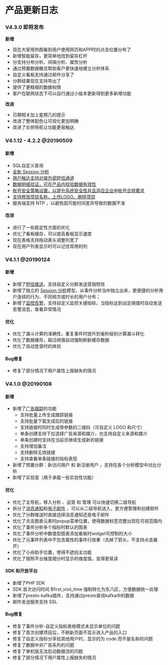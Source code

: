# 产品更新日志

### V4.3.0 即将发布

**新增**

* 现在大家用热图看到用户使用网页和APP时的点击位置分布了
* 新增智能留存，更简单地找到留存杠杆
* 分支持分布分析、间隔分析、属性分析
* 通过预置数据概览帮助客户更快速地建立分析体系
* 自定义看板支持通过邮件分享了
* 分群结果现在支持导出了
* 提供了更精细的数据权限
* 客户在联网状态下可以自行通过小版本更新得到更多新增功能

**改进**

* 日期相关加上星期几的提示
* 改进了整体配色让可视化更加明确
* 改进了左侧导航让功能更易触达

### V4.1.12 - 4.2.2 @20190509

#### 新增

* SQL自定义查询
* [全新 Session 分析](features/analytics/session.md)
* [用户触达支持对接外部短信通道](features/operation/sms.md)
* [数据明细验证，可在产品内校验数据有效性](integration/data-verification/data_debug.md)
* [帐号安全策略设置，以提升系统安全性并且适应企业中帐号合规要求](features/enterprise-management/accountsetting.md#zhang-hao-an-quan)
* [支持修改项目名称、上传LOGO、删除项目](features/enterprise-management/project-management.md#b-xiang-mu-xiu-gai-shan-chu)
* 服务端支持 NTP ，以避免因可能时间差异导致的数据不准

#### 改进

* 进行了一些稳定性方面的优化
* 优化了看板缓存，可以提高看板显示速度
* 现在表格支持拖动表头调整列宽了
* 现在用户列表显示时可以记住常用的列

### V4.1.1 @20190124

#### 新增

* 新增了[短信推送](features/operation/sms.md)，支持自定义分群发送营销短信
* 新增了独立的 [Session 分析](features/analytics/session.md)模型，从事件分析当中独立出来，更便捷的分析用户连续的行为、不同频次或时长的用户分布；
* 新增了[监控告警](features/project-manegement/monitoring.md)，支持自定义监控关键指标，当指标达到设定阈值时自动发送告警消息，查看异常情况

#### 优化

* 优化了漏斗计算的准确性，重复事件时提升到毫秒级别计算漏斗转化
* 优化了数据缓存，超过阀值自动强制刷新缓存数据
* 优化了自动登录时的体验

#### Bug修复

* 修复了部分情况下用户属性上报缺失的情况

### V4.1.0 @20190108

#### 新增

* 新增了[广告跟踪](features/operation/utm.md)的功能
  * 支持批量上传生成跟踪链接
  * 支持批量下载生成后的链接
  * 支持链接时同时生成带参数的二维码（可自定义 LOGO 和尺寸）
  * 单条创建支持下拉选择广告来源和媒介，也支持自定义来源和媒介
  * 单条创建时支持在当前页继续生成新的链接
  * 支持增加备注
  * 支持删除无效链接
  * 支持查看单条链接的指标表现
* 新增了预置分群：新访问用户 和 新注册用户 ，支持在各个分析模型中对比分析
* 新增了实验室（用于承载一些实验性功能）

#### 优化

* 优化了主导航，移入分析 、运营 和 管理 可以快速切换二级导航
* 拆分了[消息通知](features/operation/pushmessage.md)和[电子邮件](features/operation/email.md)  ，可以从二级导航进入，更方便管理和创建邮件
* 优化了分群推送时直接选择消息通知还是电子邮件
* 优化了点击图表元素时popup菜单位置，使得数据标签完整出现在可视范围内
* 优化了事件分析多个指标时默认的图表
* 优化了事件分析中数值型图表添加看板时widget可控制的大小
* 优化了元事件列表中不包含属性的事件行效果（去掉了箭头，不支持点击展开）
* 优化了小舟助手位置，使得不遮挡主功能
* 优化了按照平台维度细分时显示的维度值，变得更易读

#### SDK 和开放平台

* 新增了PHP SDK
* SDK 首次访问时间 $first\_visit\_time 强制转化为东八区，方便数据统一处理
* 新增了presto-kafka插件，支持通过presto查询kafka中的数据
* 邮件发送服务支持 SSL

#### Bug修复

* 修复了事件分析-自定义指标表格模式未显示单位的问题
* 修复了首次创建项目后，不刷新页面不显示进入产品的入口
* 修复了自定义指标分享给其他用户时，显示的为 code 而不是名称的问题
* 修复了数据中非广告系列的问题
* 修复了单机版无法启动数据流的问题
* 修复了部分情况下用户属性上报缺失的情况

